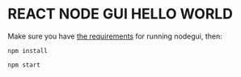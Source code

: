 # REACT NODE GUI HELLO WORLD

Make sure you have [the requirements](https://react.nodegui.org/docs/guides/getting-started#developer-environment) for running nodegui, then:

`npm install`

`npm start`
